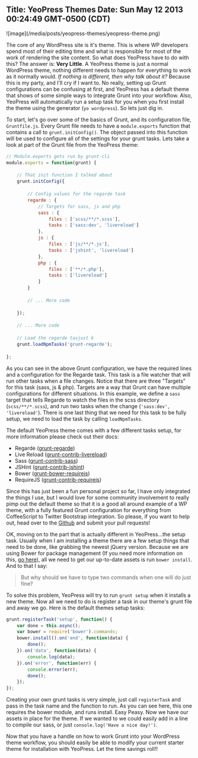 Title: YeoPress Themes
Date: Sun May 12 2013 00:24:49 GMT-0500 (CDT)
---

<div class="media-full">![image](/media/posts/yeopress-themes/yeopress-theme.png)</div>

The core of any WordPress site is it's theme.  This is where WP developers spend most of their editing time and what is responsible for most of the work of rendering the site content.  So what does YeoPress have to do with this?  The answer is: **Very Little**.  A YeoPress theme is just a normal WordPress theme, nothing different needs to happen for everything to work as it normally would.  *If nothing is different, then why talk about it?*  Because this is my party, and I'll cry if I want to.  No really, setting up Grunt configurations can be confusing at first, and YeoPress has a default theme that shows of some simple ways to integrate Grunt into your workflow.  Also, YeoPress will automatically run a setup task for you when you first install the theme using the generator (`yo wordpress`).  So lets just dig in.

To start, let's go over some of the basics of Grunt, and its configuration file, `Gruntfile.js`.  Every Grunt file needs to have a `module.exports` function that contains a call to `grunt.initConfig()`.  The object passed into this function will be used to configure all of the settings for your grunt tasks.  Lets take a look at part of the Grunt file from the YeoPress theme:

```javascript
// Module.exports gets run by grunt-cli
module.exports = function(grunt) {

	// That init function I talked about
	grunt.initConfig({

		// Config values for the regarde task
		regarde : {
			// Targets for sass, js and php
			sass : {
				files : ['scss/**/*.scss'],
				tasks : ['sass:dev', 'livereload']
			},
			js : {
				files : ['js/**/*.js'],
				tasks : ['jshint', 'livereload']
			},
			php : {
				files : ['**/*.php'],
				tasks : ['livereload']
			}
		}

		// ... More code

	});

	// ... More code

	// Load the regarde tasjust k
	grunt.loadNpmTasks('grunt-regarde');

};
```

As you can see in the above Grunt configuration, we have the required lines and a configuration for the Regarde task.  This task is a file watcher that will run other tasks when a file changes.  Notice that there are three "Targets" for this task (sass, js & php).  Targets are a way that Grunt can have multiple configurations for different situations.  In this example, we define a `sass` target that tells Regarde to watch the files in the scss directory (`scss/**/*.scss`), and run two tasks when the change (`'sass:dev', 'livereload'`).  There is one last thing that we need for this task to be fully setup, we need to load the task by calling `loadNpmTasks`.

The default YeoPress theme comes with a few different tasks setup, for more information please check out their docs:

- Regarde ([grunt-regarde](https://npmjs.org/package/grunt-regarde))
- Live Reload ([grunt-contrib-livereload](https://npmjs.org/package/grunt-contrib-livereload))
- Sass ([grunt-contrib-sass](https://npmjs.org/package/grunt-contrib-sass))
- JSHint ([grunt-contrib-jshint](https://npmjs.org/package/grunt-contrib-jshint))
- Bower ([grunt-bower-requirejs](https://npmjs.org/package/grunt-bower-requirejs))
- RequireJS ([grunt-contrib-requirejs](https://npmjs.org/package/grunt-contrib-requirejs))

Since this has just been a fun personal project so far, I have only integrated the things I use, but I would love for some community involvement to really pimp out the default theme so that it is a good all around example of a WP theme, with a fully featured Grunt configuration for everything from CoffeeScript to Twitter Bootstrap integration.  So please, if you want to help out, head over to the [Github](https://github.com/wesleytodd/YeoPress/tree/template) and submit your pull requests!

OK, moving on to the part that is actually different in YeoPress...the setup task.  Usually when I am installing a theme there are a few setup things that need to be done, like grabbing the newest jQuery version.  Because we are using Bower for package management (If you need more information on this, [go here](http://bower.io/)), all we need to get our up-to-date assets is run `bower install`.  And to that I say:

> But why should we have to type two commands when one will do just fine?

To solve this problem, YeoPress will try to run `grunt setup` when it installs a new theme.  Now all we need to do is register a task in our theme's grunt file and away we go.  Here is the default themes setup tasks:

```javascript
grunt.registerTask('setup', function() {
	var done = this.async();
	var bower = require('bower').commands;
	bower.install().on('end', function(data) {
		done();
	}).on('data', function(data) {
		console.log(data);
	}).on('error', function(err) {
		console.error(err);
		done();
	});
});
```

Creating your own grunt tasks is very simple, just call `registerTask` and pass in the task name and the function to run.  As you can see here, this one requires the bower module, and runs install.  Easy Peasy.  Now we have our assets in place for the theme.  If we wanted to we could easily add in a line to compile our sass, or just `console.log('Have a nice day!')`.

Now that you have a handle on how to work Grunt into your WordPress theme workflow, you should easily be able to modify your current starter theme for installation with YeoPress.  Let the time savings roll!!
